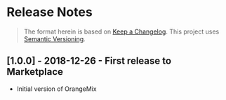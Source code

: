 # Release Notes

> The format herein is based on [Keep a Changelog](https://keepachangelog.com/en/1.0.0/). This project uses [Semantic Versioning](https://semver.org/spec/v2.0.0.html).

## [1.0.0] - 2018-12-26 - First release to Marketplace

- Initial version of OrangeMix